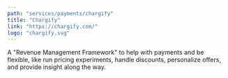 ```yaml
---
path: "services/payments/chargify"
title: "Chargify"
link: "https://chargify.com/"
logo: "chargify.svg"
---
```


A "Revenue Management Framework" to help with payments and be flexible, like run pricing experiments, handle discounts, personalize offers, and provide insight along the way.

